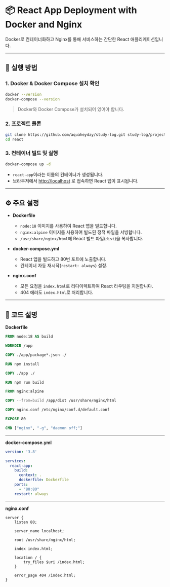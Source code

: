 # 📦 React App Deployment with Docker and Nginx

Docker로 컨테이너화하고 Nginx를 통해 서비스하는 간단한 React 애플리케이션입니다.

---

## 🚀 실행 방법

### 1. Docker & Docker Compose 설치 확인

```bash
docker --version
docker-compose --version
```

> Docker와 Docker Compose가 설치되어 있어야 합니다.

### 2. 프로젝트 클론

```bash
git clone https://github.com/aquaheyday/study-log.git study-log/projects/docker/react/
cd react
```

### 3. 컨테이너 빌드 및 실행

```bash
docker-compose up -d
```

- `react-app`이라는 이름의 컨테이너가 생성됩니다.
- 브라우저에서 [http://localhost](http://localhost) 로 접속하면 React 앱이 표시됩니다.

---

## ⚙️ 주요 설정

- **Dockerfile**
  - `node:18` 이미지를 사용하여 React 앱을 빌드합니다.
  - `nginx:alpine` 이미지를 사용하여 빌드된 정적 파일을 서빙합니다.
  - `/usr/share/nginx/html`에 React 빌드 파일(`dist`)을 복사합니다.

- **docker-compose.yml**
  - React 앱을 빌드하고 80번 포트에 노출합니다.
  - 컨테이너 자동 재시작(`restart: always`) 설정.

- **nginx.conf**
  - 모든 요청을 `index.html`로 리다이렉트하여 React 라우팅을 지원합니다.
  - 404 에러도 `index.html`로 처리합니다.

---

## 📄 코드 설명

**Dockerfile**

```Dockerfile
FROM node:18 AS build

WORKDIR /app

COPY ./app/package*.json ./

RUN npm install

COPY ./app ./

RUN npm run build

FROM nginx:alpine

COPY --from=build /app/dist /usr/share/nginx/html

COPY nginx.conf /etc/nginx/conf.d/default.conf

EXPOSE 80

CMD ["nginx", "-g", "daemon off;"]
```

---

**docker-compose.yml**

```yaml
version: '3.8'

services:
  react-app:
    build:
      context: .
      dockerfile: Dockerfile
    ports:
      - "80:80"
    restart: always
```

---

**nginx.conf**

```nginx
server {
    listen 80;

    server_name localhost;

    root /usr/share/nginx/html;

    index index.html;

    location / {
        try_files $uri /index.html;
    }

    error_page 404 /index.html;
}
```
